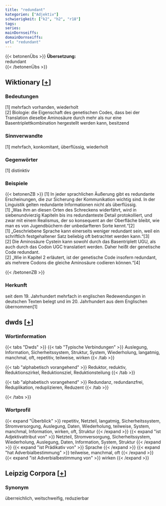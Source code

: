 ```yaml
---
title: "redundant"
kategorien: ["Adjektiv"]
schwierigkeit: ["k2", "h2", "r18"]
tags:
series:
mainDornseiffs:
domainDornseiffs:
url: "redundant"
---
```


{{< betonenÜbs >}}
**Übersetzung:**  
redundant  
{{< /betonenÜbs >}}

## Wiktionary [[+](https://de.wiktionary.org/wiki/redundant)]

### Bedeutungen
[1] mehrfach vorhanden, wiederholt  
[2] Biologie: die Eigenschaft des genetischen Codes, dass bei der Translation dieselbe Aminosäure durch mehr als nur eine Basentriplettkombination hergestellt werden kann, besitzend  

### Sinnverwandte
[1] mehrfach, konkomitant, überflüssig, wiederholt  

### Gegenwörter
[1] distinktiv  

### Beispiele
{{< betonenZB >}}
[1] In jeder sprachlichen Äußerung gibt es redundante Erscheinungen, die zur Sicherung der Kommunikation wichtig sind. In der Linguistik gelten redundante Informationen nicht als überflüssig.  
[1] „Was ihm an diesen Orten des Schreckens widerfährt, wird in siebenundvierzig Kapiteln bis ins redundanteste Detail protokolliert, und zwar mit einem Realismus, der so konsequent an der Oberfläche bleibt, wie man es von Jugendbüchern der unbedarfteren Sorte kennt.“[2]  
[1] „Geschriebene Sprache kann einerseits weniger redundant sein, weil ein schriftlich festgehaltener Satz beliebig oft betrachtet werden kann.“[3]  
[2] Die Aminosäure Cystein kann sowohl durch das Basentriplett UGU, als auch durch das Codon UGC translatiert werden. Daher heißt der genetische Code redundant.  
[2] „Wie in Kapitel 2 erläutert, ist der genetische Code insofern redundant, als mehrere Codons die gleiche Aminosäure codieren können.“[4]  

{{< /betonenZB >}}
### Herkunft
seit dem 19. Jahrhundert mehrfach in englischen Redewendungen in deutschen Texten belegt und im 20. Jahrhundert aus dem Englischen übernommen[1]  



## dwds [[+](https://www.dwds.de/wb/redundant)]

### Wortinformation
{{< tabs "Dwds" >}}
{{< tab "Typische Verbindungen" >}}
Auslegung, Information, Sicherheitssystem, Struktur, System, Wiederholung, langatmig, manchmal, oft, repetitiv, teilweise, wirken
{{< /tab >}}

{{< tab "alphabetisch vorangehend" >}}
Reduktor, reduktiv, Reduktionszirkel, Reduktionsziel, Reduktionsteilung
{{< /tab >}}

{{< tab "alphabetisch vorangehend" >}}
Redundanz, redundanzfrei, Reduplikation, reduplizieren, Reduzent
{{< /tab >}}

{{< /tabs >}}

### Wortprofil
{{< expand "Überblick" >}} repetitiv, Netzteil, langatmig, Sicherheitssystem, Stromversorgung, Auslegung, Daten, Wiederholung, teilweise, System, manchmal, Information, wirken, oft, Struktur {{< /expand >}}
{{< expand "ist Adjektivattribut von" >}} Netzteil, Stromversorgung, Sicherheitssystem, Wiederholung, Auslegung, Daten, Information, System, Struktur {{< /expand >}}
{{< expand "ist Prädikativ von" >}} Sprache {{< /expand >}}
{{< expand "hat Adverbialbestimmung" >}} teilweise, manchmal, oft {{< /expand >}}
{{< expand "ist Adverbialbestimmung von" >}} wirken {{< /expand >}}

## Leipzig Corpora [[+](https://corpora.uni-leipzig.de/en/res?word=redundant&corpusId=deu_newscrawl-public_2018)]


### Synonym
überreichlich, weitschweifig, reduzierbar

